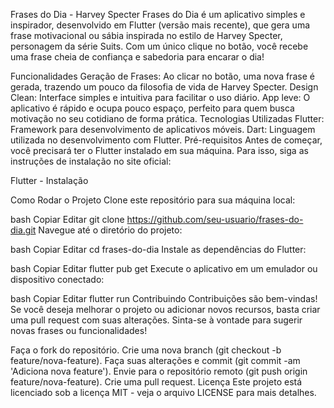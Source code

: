 Frases do Dia - Harvey Specter
Frases do Dia é um aplicativo simples e inspirador, desenvolvido em Flutter (versão mais recente), que gera uma frase motivacional ou sábia inspirada no estilo de Harvey Specter, personagem da série Suits. Com um único clique no botão, você recebe uma frase cheia de confiança e sabedoria para encarar o dia!

Funcionalidades
Geração de Frases: Ao clicar no botão, uma nova frase é gerada, trazendo um pouco da filosofia de vida de Harvey Specter.
Design Clean: Interface simples e intuitiva para facilitar o uso diário.
App leve: O aplicativo é rápido e ocupa pouco espaço, perfeito para quem busca motivação no seu cotidiano de forma prática.
Tecnologias Utilizadas
Flutter: Framework para desenvolvimento de aplicativos móveis.
Dart: Linguagem utilizada no desenvolvimento com Flutter.
Pré-requisitos
Antes de começar, você precisará ter o Flutter instalado em sua máquina. Para isso, siga as instruções de instalação no site oficial:

Flutter - Instalação

Como Rodar o Projeto
Clone este repositório para sua máquina local:

bash
Copiar
Editar
git clone https://github.com/seu-usuario/frases-do-dia.git
Navegue até o diretório do projeto:

bash
Copiar
Editar
cd frases-do-dia
Instale as dependências do Flutter:

bash
Copiar
Editar
flutter pub get
Execute o aplicativo em um emulador ou dispositivo conectado:

bash
Copiar
Editar
flutter run
Contribuindo
Contribuições são bem-vindas! Se você deseja melhorar o projeto ou adicionar novos recursos, basta criar uma pull request com suas alterações. Sinta-se à vontade para sugerir novas frases ou funcionalidades!

Faça o fork do repositório.
Crie uma nova branch (git checkout -b feature/nova-feature).
Faça suas alterações e commit (git commit -am 'Adiciona nova feature').
Envie para o repositório remoto (git push origin feature/nova-feature).
Crie uma pull request.
Licença
Este projeto está licenciado sob a licença MIT - veja o arquivo LICENSE para mais detalhes.